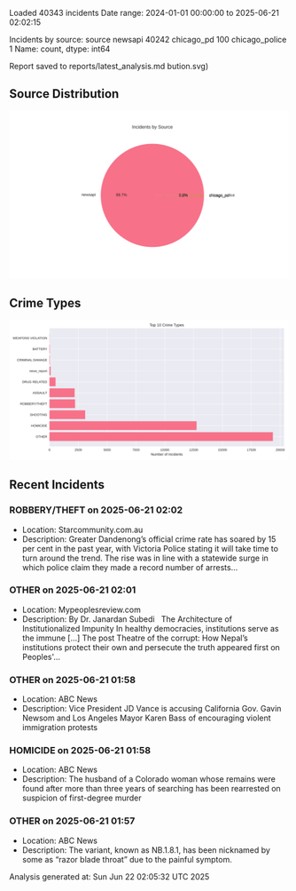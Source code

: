 
Loaded 40343 incidents
Date range: 2024-01-01 00:00:00 to 2025-06-21 02:02:15

Incidents by source:
source
newsapi           40242
chicago_pd          100
chicago_police        1
Name: count, dtype: int64

Report saved to reports/latest_analysis.md
bution.svg)

## Source Distribution
![Source Distribution](images/source_distribution.svg)

## Crime Types
![Crime Types](images/crime_types.svg)

## Recent Incidents

### ROBBERY/THEFT on 2025-06-21 02:02
- Location: Starcommunity.com.au
- Description: Greater Dandenong’s official crime rate has soared by 15 per cent in the past year, with Victoria Police stating it will take time to turn around the trend. The rise was in line with a statewide surge in which police claim they made a record number of arrests…


### OTHER on 2025-06-21 02:01
- Location: Mypeoplesreview.com
- Description: By Dr. Janardan Subedi   The Architecture of Institutionalized Impunity In healthy democracies, institutions serve as the immune […]
The post Theatre of the corrupt: How Nepal’s institutions protect their own and persecute the truth appeared first on Peoples'…


### OTHER on 2025-06-21 01:58
- Location: ABC News
- Description: Vice President JD Vance is accusing California Gov. Gavin Newsom and Los Angeles Mayor Karen Bass of encouraging violent immigration protests


### HOMICIDE on 2025-06-21 01:58
- Location: ABC News
- Description: The husband of a Colorado woman whose remains were found after more than three years of searching has been rearrested on suspicion of first-degree murder


### OTHER on 2025-06-21 01:57
- Location: ABC News
- Description: The variant, known as NB.1.8.1, has been nicknamed by some as “razor blade throat” due to the painful symptom.

Analysis generated at: Sun Jun 22 02:05:32 UTC 2025

